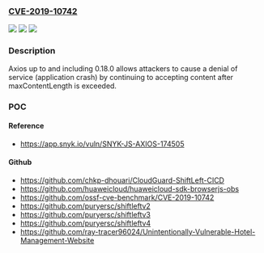 ### [CVE-2019-10742](https://cve.mitre.org/cgi-bin/cvename.cgi?name=CVE-2019-10742)
![](https://img.shields.io/static/v1?label=Product&message=axios&color=blue)
![](https://img.shields.io/static/v1?label=Version&message=n%2Fa&color=blue)
![](https://img.shields.io/static/v1?label=Vulnerability&message=n%2Fa&color=brighgreen)

### Description

Axios up to and including 0.18.0 allows attackers to cause a denial of service (application crash) by continuing to accepting content after maxContentLength is exceeded.

### POC

#### Reference
- https://app.snyk.io/vuln/SNYK-JS-AXIOS-174505

#### Github
- https://github.com/chkp-dhouari/CloudGuard-ShiftLeft-CICD
- https://github.com/huaweicloud/huaweicloud-sdk-browserjs-obs
- https://github.com/ossf-cve-benchmark/CVE-2019-10742
- https://github.com/puryersc/shiftleftv2
- https://github.com/puryersc/shiftleftv3
- https://github.com/puryersc/shiftleftv4
- https://github.com/ray-tracer96024/Unintentionally-Vulnerable-Hotel-Management-Website

